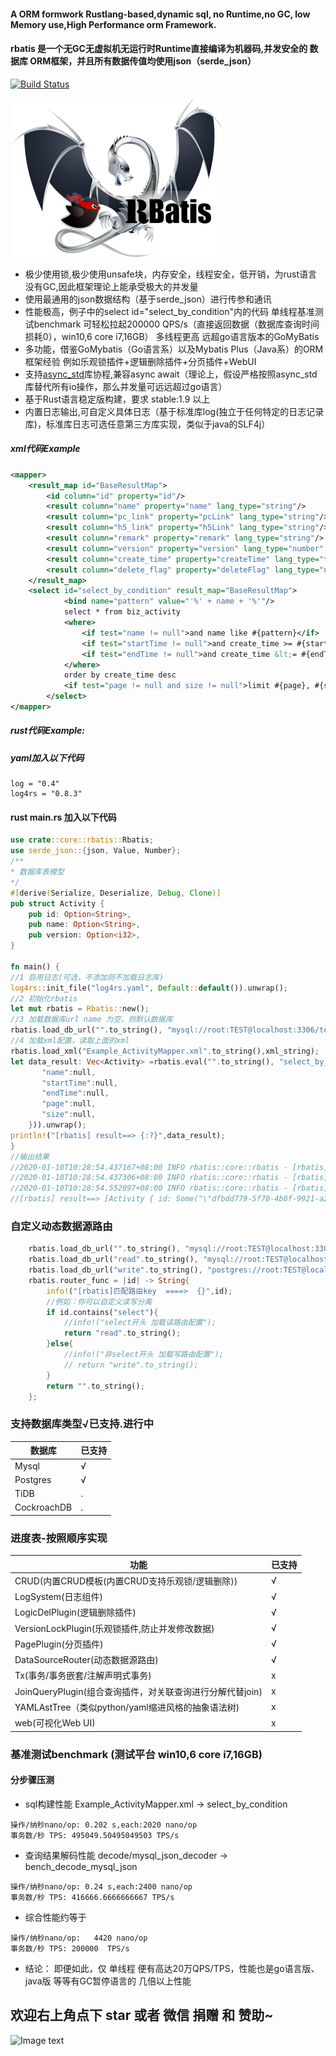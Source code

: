 
#### A ORM formwork Rustlang-based,dynamic sql, no Runtime,no GC, low Memory use,High Performance orm Framework.
#### rbatis 是一个无GC无虚拟机无运行时Runtime直接编译为机器码,并发安全的  数据库 ORM框架，并且所有数据传值均使用json（serde_json）
[![Build Status](https://travis-ci.org/zhuxiujia/rbatis.svg?branch=master)](https://travis-ci.org/zhuxiujia/rbatis)

![Image text](logo.png)

* 极少使用锁,极少使用unsafe块，内存安全，线程安全，低开销，为rust语言没有GC,因此框架理论上能承受极大的并发量
* 使用最通用的json数据结构（基于serde_json）进行传参和通讯
* 性能极高，例子中的select id="select_by_condition"内的代码 单线程基准测试benchmark 可轻松拉起200000 QPS/s（直接返回数据（数据库查询时间损耗0），win10,6 core i7,16GB）  多线程更高 远超go语言版本的GoMyBatis
* 多功能，借鉴GoMybatis（Go语言系）以及Mybatis Plus（Java系）的ORM框架经验 例如乐观锁插件+逻辑删除插件+分页插件+WebUI
* 支持[async_std](https://github.com/async-rs/async-std)库协程,兼容async await（理论上，假设严格按照async_std库替代所有io操作，那么并发量可远远超过go语言）
* 基于Rust语言稳定版构建，要求 stable:1.9 以上
* 内置日志输出,可自定义具体日志（基于标准库log(独立于任何特定的日志记录库)，标准库日志可选任意第三方库实现，类似于java的SLF4j）

##### xml代码Example
``` xml
<mapper>
    <result_map id="BaseResultMap">
        <id column="id" property="id"/>
        <result column="name" property="name" lang_type="string"/>
        <result column="pc_link" property="pcLink" lang_type="string"/>
        <result column="h5_link" property="h5Link" lang_type="string"/>
        <result column="remark" property="remark" lang_type="string"/>
        <result column="version" property="version" lang_type="number" version_enable="true"/>
        <result column="create_time" property="createTime" lang_type="time"/>
        <result column="delete_flag" property="deleteFlag" lang_type="number" logic_enable="true" logic_undelete="1" logic_deleted="0"/>
    </result_map>
    <select id="select_by_condition" result_map="BaseResultMap">
            <bind name="pattern" value="'%' + name + '%'"/>
            select * from biz_activity
            <where>
                <if test="name != null">and name like #{pattern}</if>
                <if test="startTime != null">and create_time >= #{startTime}</if>
                <if test="endTime != null">and create_time &lt;= #{endTime}</if>
            </where>
            order by create_time desc
            <if test="page != null and size != null">limit #{page}, #{size}</if>
        </select>
</mapper>
``` 
##### rust代码Example:
##### yaml加入以下代码
```$xslt
log = "0.4"
log4rs = "0.8.3"
```
#### rust main.rs 加入以下代码
``` rust
use crate::core::rbatis::Rbatis;
use serde_json::{json, Value, Number};
/**
* 数据库表模型
*/
#[derive(Serialize, Deserialize, Debug, Clone)]
pub struct Activity {
    pub id: Option<String>,
    pub name: Option<String>,
    pub version: Option<i32>,
}

fn main() {
//1 启用日志(可选，不添加则不加载日志库)
log4rs::init_file("log4rs.yaml", Default::default()).unwrap();
//2 初始化rbatis
let mut rbatis = Rbatis::new();
//3 加载数据库url name 为空，则默认数据库
rbatis.load_db_url("".to_string(), "mysql://root:TEST@localhost:3306/test");
//4 加载xml配置，读取上面的xml
rbatis.load_xml("Example_ActivityMapper.xml".to_string(),xml_string);
let data_result: Vec<Activity> =rbatis.eval("".to_string(), "select_by_condition", &mut json!({
       "name":null,
       "startTime":null,
       "endTime":null,
       "page":null,
       "size":null,
    })).unwrap();
println!("[rbatis] result==> {:?}",data_result);
}
//输出结果
//2020-01-10T10:28:54.437167+08:00 INFO rbatis::core::rbatis - [rbatis] Query ==>  Example_ActivityMapper.xml.select_by_condition: select * from biz_activity  order by create_time desc
//2020-01-10T10:28:54.437306+08:00 INFO rbatis::core::rbatis - [rbatis][args] ==>  Example_ActivityMapper.xml.select_by_condition: 
//2020-01-10T10:28:54.552097+08:00 INFO rbatis::core::rbatis - [rbatis] ReturnRows <== 2
//[rbatis] result==> [Activity { id: Some("\"dfbdd779-5f70-4b8f-9921-a235a9c75b69\""), name: Some("\"新人专享\""), version: Some(6) }, Activity { id: Some("\"dfbdd779-5f70-4b8f-9921-c235a9c75b69\""), name: Some("\"新人专享\""), version: Some(6) }]
```
### 自定义动态数据源路由
``` rust
    rbatis.load_db_url("".to_string(), "mysql://root:TEST@localhost:3306/test");//默认配置
    rbatis.load_db_url("read".to_string(), "mysql://root:TEST@localhost:3306/test");//只读库
    rbatis.load_db_url("write".to_string(), "postgres://root:TEST@localhost:3306/test");//只写库
    rbatis.router_func = |id| -> String{
        info!("[rbatis]匹配路由key  ====>  {}",id);
        //例如：你可以自定义读写分离
        if id.contains("select"){
            //info!("select开头 加载读路由配置");
            return "read".to_string();
        }else{
            //info!("非select开头 加载写路由配置");
            // return "write".to_string();
        }
        return "".to_string();
    };
```


### 支持数据库类型√已支持.进行中
| 数据库    | 已支持 |
| ------ | ------ |
| Mysql            | √     |   
| Postgres         | √     |  
| TiDB             | .     |
| CockroachDB      | .     |

### 进度表-按照顺序实现
| 功能    | 已支持 |
| ------ | ------ |
| CRUD(内置CRUD模板(内置CRUD支持乐观锁/逻辑删除))               | √     |
| LogSystem(日志组件)                                          | √     | 
| LogicDelPlugin(逻辑删除插件)                                 | √     |
| VersionLockPlugin(乐观锁插件,防止并发修改数据)                | √     |
| PagePlugin(分页插件)                                         | √     |
| DataSourceRouter(动态数据源路由)                             | √     |  
| Tx(事务/事务嵌套/注解声明式事务)                              | x     |   
| JoinQueryPlugin(组合查询插件，对关联查询进行分解代替join)     | x     |
| YAMLAstTree（类似python/yaml缩进风格的抽象语法树)             | x     |   
| web(可视化Web UI)                                            | x     |  


### 基准测试benchmark (测试平台 win10,6 core i7,16GB)
#### 分步骤压测

* sql构建性能  Example_ActivityMapper.xml -> select_by_condition
``` 
操作/纳秒nano/op: 0.202 s,each:2020 nano/op
事务数/秒 TPS: 495049.50495049503 TPS/s
``` 

* 查询结果解码性能 decode/mysql_json_decoder  ->  bench_decode_mysql_json
``` 
操作/纳秒nano/op: 0.24 s,each:2400 nano/op
事务数/秒 TPS: 416666.6666666667 TPS/s
``` 

* 综合性能约等于
``` 
操作/纳秒nano/op:   4420 nano/op 
事务数/秒 TPS: 200000  TPS/s
``` 

* 结论： 即便如此，仅 单线程 便有高达20万QPS/TPS，性能也是go语言版、java版 等等有GC暂停语言的 几倍以上性能

         
## 欢迎右上角点下 star 或者 微信 捐赠 和 赞助~
![Image text](https://zhuxiujia.github.io/gomybatis.io/assets/wx_account.jpg)
